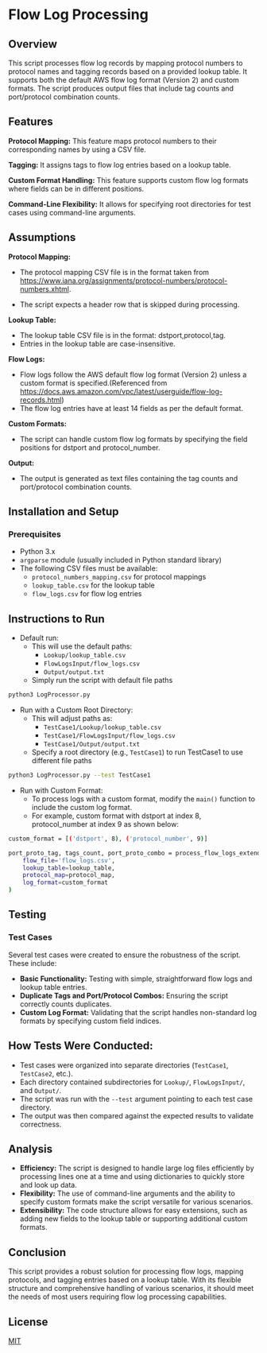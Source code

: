 # Flow Log Processing

## Overview
This script processes flow log records by mapping protocol numbers to protocol names and tagging records based on a provided lookup table. It supports both the default AWS flow log format (Version 2) and custom formats. The script produces output files that include tag counts and port/protocol combination counts.

## Features

**Protocol Mapping:** This feature maps protocol numbers to their corresponding names by using a CSV file.

**Tagging:** It assigns tags to flow log entries based on a lookup table.

**Custom Format Handling:** This feature supports custom flow log formats where fields can be in different positions.

**Command-Line Flexibility:** It allows for specifying root directories for test cases using command-line arguments.

## Assumptions 

**Protocol Mapping:**

* The protocol mapping CSV file is in the format taken from https://www.iana.org/assignments/protocol-numbers/protocol-numbers.xhtml.

* The script expects a header row that is skipped during processing.

**Lookup Table:**

* The lookup table CSV file is in the format: dstport,protocol,tag.
* Entries in the lookup table are case-insensitive.

**Flow Logs:**

* Flow logs follow the AWS default flow log format (Version 2) unless a custom format is specified.(Referenced from https://docs.aws.amazon.com/vpc/latest/userguide/flow-log-records.html)
* The flow log entries have at least 14 fields as per the default format.

**Custom Formats:**

* The script can handle custom flow log formats by specifying the field positions for dstport and protocol_number.

**Output:**

* The output is generated as text files containing the tag counts and port/protocol combination counts.

## Installation and Setup

### Prerequisites
* Python 3.x
* `argparse` module (usually included in Python standard library)
* The following CSV files must be available:
  * `protocol_numbers_mapping.csv` for protocol mappings
  * `lookup_table.csv` for the lookup table
  * `flow_logs.csv` for flow log entries

## Instructions to Run

* Default run:
  * This will use the default paths:
    * `Lookup/lookup_table.csv`
    * `FlowLogsInput/flow_logs.csv`
    * `Output/output.txt`
  * Simply run the script with default file paths
```bash
python3 LogProcessor.py
```
* Run with a Custom Root Directory:
  * This will adjust paths as:
    * `TestCase1/Lookup/lookup_table.csv`
    * `TestCase1/FlowLogsInput/flow_logs.csv`
    * `TestCase1/Output/output.txt`
  * Specify a root directory (e.g., `TestCase1`) to run TestCase1 to use different file paths
```bash
python3 LogProcessor.py --test TestCase1
```
* Run with Custom Format:
   * To process logs with a custom format, modify the `main()` function to include the custom log format.
   * For example, custom format with dstport at index 8, protocol_number at index 9 as shown below:
```bash
custom_format = [('dstport', 8), ('protocol_number', 9)] 

port_proto_tag, tags_count, port_proto_combo = process_flow_logs_extended(
    flow_file='flow_logs.csv',
    lookup_table=lookup_table,
    protocol_map=protocol_map,
    log_format=custom_format
)
```

## Testing
### Test Cases
Several test cases were created to ensure the robustness of the script. These include:

* **Basic Functionality:** Testing with simple, straightforward flow logs and lookup table entries.
* **Duplicate Tags and Port/Protocol Combos:** Ensuring the script correctly counts duplicates.
* **Custom Log Format:** Validating that the script handles non-standard log formats by specifying custom field indices.

## How Tests Were Conducted:
* Test cases were organized into separate directories (`TestCase1`, `TestCase2`, etc.). 
* Each directory contained subdirectories for `Lookup/`, `FlowLogsInput/`, and `Output/`.
* The script was run with the `--test` argument pointing to each test case directory. 
* The output was then compared against the expected results to validate correctness.

## Analysis
* **Efficiency:** The script is designed to handle large log files efficiently by processing lines one at a time and using dictionaries to quickly store and look up data.
* **Flexibility:** The use of command-line arguments and the ability to specify custom formats make the script versatile for various scenarios.
* **Extensibility:** The code structure allows for easy extensions, such as adding new fields to the lookup table or supporting additional custom formats.

## Conclusion
This script provides a robust solution for processing flow logs, mapping protocols, and tagging entries based on a lookup table. With its flexible structure and comprehensive handling of various scenarios, it should meet the needs of most users requiring flow log processing capabilities.

## License

[MIT](https://choosealicense.com/licenses/mit/)